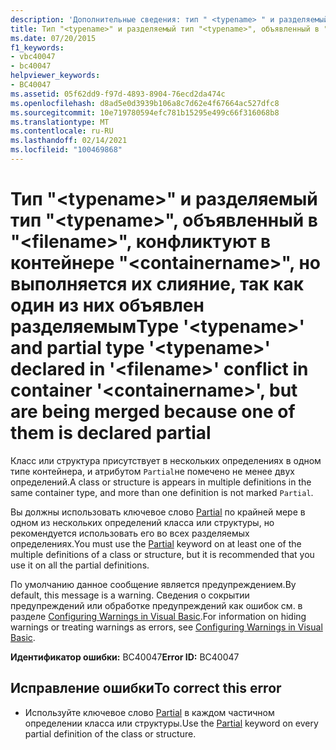 ```yaml
---
description: 'Дополнительные сведения: тип " <typename> " и разделяемый тип " <typename> ", объявленный в " <filename> ", конфликтуют в контейнере " <containername> ", но объединяются, поскольку один из них объявлен частичным'
title: Тип "<typename>" и разделяемый тип "<typename>", объявленный в "<filename>", конфликтуют в контейнере "<containername>", но выполняется их слияние, так как один из них объявлен разделяемым
ms.date: 07/20/2015
f1_keywords:
- vbc40047
- bc40047
helpviewer_keywords:
- BC40047
ms.assetid: 05f62dd9-f97d-4893-8904-76ecd2da474c
ms.openlocfilehash: d8ad5e0d3939b106a8c7d62e4f67664ac527dfc8
ms.sourcegitcommit: 10e719780594efc781b15295e499c66f316068b8
ms.translationtype: MT
ms.contentlocale: ru-RU
ms.lasthandoff: 02/14/2021
ms.locfileid: "100469868"
---
```

# <a name="type-typename-and-partial-type-typename-declared-in-filename-conflict-in-container-containername-but-are-being-merged-because-one-of-them-is-declared-partial"></a><span data-ttu-id="396c4-103">Тип "\<typename>" и разделяемый тип "\<typename>", объявленный в "\<filename>", конфликтуют в контейнере "\<containername>", но выполняется их слияние, так как один из них объявлен разделяемым</span><span class="sxs-lookup"><span data-stu-id="396c4-103">Type '\<typename>' and partial type '\<typename>' declared in '\<filename>' conflict in container '\<containername>', but are being merged because one of them is declared partial</span></span>

<span data-ttu-id="396c4-104">Класс или структура присутствует в нескольких определениях в одном типе контейнера, и атрибутом `Partial`не помечено не менее двух определений.</span><span class="sxs-lookup"><span data-stu-id="396c4-104">A class or structure is appears in multiple definitions in the same container type, and more than one definition is not marked `Partial`.</span></span>  
  
 <span data-ttu-id="396c4-105">Вы должны использовать ключевое слово [Partial](../language-reference/modifiers/partial.md) по крайней мере в одном из нескольких определений класса или структуры, но рекомендуется использовать его во всех разделяемых определениях.</span><span class="sxs-lookup"><span data-stu-id="396c4-105">You must use the [Partial](../language-reference/modifiers/partial.md) keyword on at least one of the multiple definitions of a class or structure, but it is recommended that you use it on all the partial definitions.</span></span>  
  
 <span data-ttu-id="396c4-106">По умолчанию данное сообщение является предупреждением.</span><span class="sxs-lookup"><span data-stu-id="396c4-106">By default, this message is a warning.</span></span> <span data-ttu-id="396c4-107">Сведения о сокрытии предупреждений или обработке предупреждений как ошибок см. в разделе [Configuring Warnings in Visual Basic](/visualstudio/ide/configuring-warnings-in-visual-basic).</span><span class="sxs-lookup"><span data-stu-id="396c4-107">For information on hiding warnings or treating warnings as errors, see [Configuring Warnings in Visual Basic](/visualstudio/ide/configuring-warnings-in-visual-basic).</span></span>  
  
 <span data-ttu-id="396c4-108">**Идентификатор ошибки:** BC40047</span><span class="sxs-lookup"><span data-stu-id="396c4-108">**Error ID:** BC40047</span></span>  
  
## <a name="to-correct-this-error"></a><span data-ttu-id="396c4-109">Исправление ошибки</span><span class="sxs-lookup"><span data-stu-id="396c4-109">To correct this error</span></span>  
  
- <span data-ttu-id="396c4-110">Используйте ключевое слово [Partial](../language-reference/modifiers/partial.md) в каждом частичном определении класса или структуры.</span><span class="sxs-lookup"><span data-stu-id="396c4-110">Use the [Partial](../language-reference/modifiers/partial.md) keyword on every partial definition of the class or structure.</span></span>
